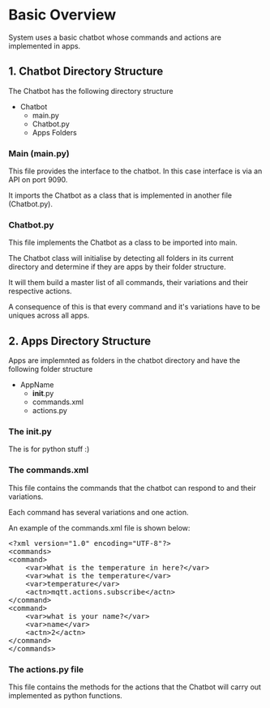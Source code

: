 # Basic Overview

System uses a basic chatbot whose commands and actions are implemented in apps.

## 1\. Chatbot Directory Structure

The Chatbot has the following directory structure

*   Chatbot
    *   main.py
    *   Chatbot.py
    *   Apps Folders

### Main (main.py)

This file provides the interface to the chatbot. In this case interface is via an API on port 9090.

It imports the Chatbot as a class that is implemented in another file (Chatbot.py).

### Chatbot.py

This file implements the Chatbot as a class to be imported into main.

The Chatbot class will initialise by detecting all folders in its current directory and determine if they are apps by their folder structure.

It will them build a master list of all commands, their variations and their respective actions.

A consequence of this is that every command and it's variations have to be uniques across all apps.

## 2\. Apps Directory Structure

Apps are implemnted as folders in the chatbot directory and have the following folder structure

*   AppName
    *   __init__.py
    *   commands.xml
    *   actions.py

### The __init__.py

The is for python stuff :)

### The commands.xml

This file contains the commands that the chatbot can respond to and their variations.

Each command has several variations and one action.

An example of the commands.xml file is shown below:

<pre>
&lt?xml version="1.0" encoding="UTF-8"?&gt
&ltcommands&gt
&ltcommand&gt
    &ltvar&gtWhat is the temperature in here?&lt/var&gt
    &ltvar&gtwhat is the temperature&lt/var&gt
    &ltvar&gttemperature&lt/var&gt
    &ltactn&gtmqtt.actions.subscribe&lt/actn&gt
&lt/command&gt  
&ltcommand&gt
    &ltvar&gtwhat is your name?&lt/var&gt
    &ltvar&gtname&lt/var&gt 
    &ltactn&gt2&lt/actn&gt
&lt/command&gt
&lt/commands&gt
</pre>


### The actions.py file

This file contains the methods for the actions that the Chatbot will carry out implemented as python functions.

